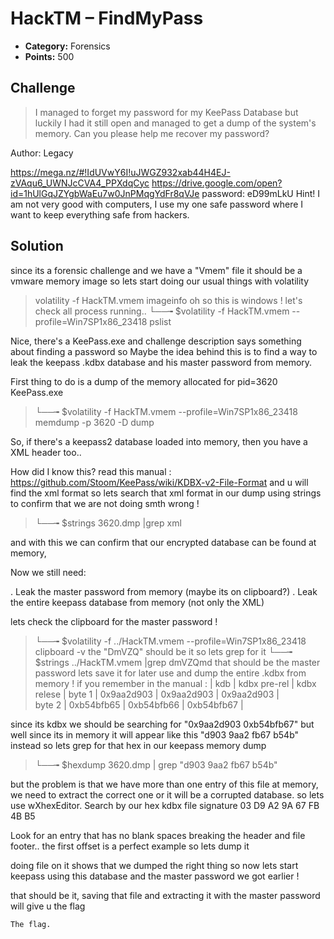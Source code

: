 
# HackTM – FindMyPass

* **Category:** Forensics
* **Points:** 500

## Challenge

> I managed to forget my password for my KeePass Database but luckily I had it still open and managed to get a dump of the system's memory. Can you please help me recover my password?

Author: Legacy

https://mega.nz/#!IdUVwY6I!uJWGZ932xab44H4EJ-zVAqu6_UWNJcCVA4_PPXdqCyc
https://drive.google.com/open?id=1hUlGqJZYgbWaEu7w0JnPMqgYdFr8qVJe
password: eD99mLkU
Hint! I am not very good with computers, I use my one safe password where I want to keep everything safe from hackers.


## Solution

since its a forensic challenge and we have a "Vmem" file it should be a vmware memory image
so lets start doing our usual things with volatility
> volatility -f HackTM.vmem imageinfo
oh so this is windows ! let's check all process running..
> └──╼ $volatility -f HackTM.vmem --profile=Win7SP1x86_23418 pslist

Nice, there's a KeePass.exe and challenge description says something about finding a password so
Maybe the idea behind this is to find a way to leak the keepass .kdbx database and his master password from memory.

First thing to do is a dump of the memory allocated for pid=3620 KeePass.exe

> └──╼ $volatility -f HackTM.vmem --profile=Win7SP1x86_23418 memdump -p 3620 -D dump 

So, if there's a keepass2 database loaded into memory, then you have a XML header too..

How did I know this? read this manual : https://github.com/Stoom/KeePass/wiki/KDBX-v2-File-Format and u will find the xml format 
so lets search that xml format in our dump using strings to confirm that we are not doing smth wrong !

> └──╼ $strings 3620.dmp |grep xml

and with this we can confirm that our encrypted database can be found at memory, 

Now we still need:

. Leak the master password from memory (maybe its on clipboard?)
. Leak the entire keepass database from memory (not only the XML)

lets check the clipboard for the master password ! 
> └──╼ $volatility -f ../HackTM.vmem --profile=Win7SP1x86_23418 clipboard -v
the "DmVZQ" should be it so lets grep for it 
> └──╼ $strings ../HackTM.vmem |grep dmVZQmd
that should be the master password lets save it for later use and dump the entire .kdbx from memory !
if you remember  in the manual : 
       |   kdb      |  kdbx pre-rel | kdbx relese |
byte 1 | 0x9aa2d903 | 0x9aa2d903    | 0x9aa2d903  |  
byte 2 | 0xb54bfb65 | 0xb54bfb66    | 0xb54bfb67  |  

since its kdbx we should be searching for "0x9aa2d903 0xb54bfb67"
but well since its in memory it will appear like this "d903 9aa2 fb67 b54b" instead
so lets grep for that hex in our keepass memory dump 
> └──╼ $hexdump 3620.dmp | grep "d903 9aa2 fb67 b54b"

 but the problem is that we have more than one entry of this file at memory, we need to extract the correct one or it will be  a corrupted database.
 so lets use wXhexEditor.
Search by our hex kdbx file signature 03 D9 A2 9A 67 FB 4B B5

Look for an entry that has no blank spaces breaking the header and file footer..
the first offset is a perfect example so lets dump it 

doing file on it shows that we dumped the right thing so now lets start keepass using this database and the master password we got earlier ! 

that should be it, saving that file and extracting it with the master password will give u the flag 
```
The flag.
```
